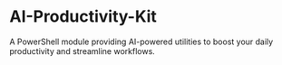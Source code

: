 # AI-Productivity-Kit
A PowerShell module providing AI-powered utilities to boost your daily productivity and streamline workflows.